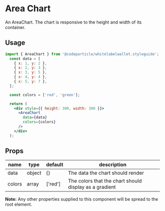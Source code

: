 # Area Chart

An AreaChart. The chart is responsive to the height and width of its container. 

## Usage

```jsx
import { AreaChart } from '@codeparticle/whitelabelwallet.styleguide';
  const data = [
    { x: 1, y: 2 },
    { x: 2, y: 3 },
    { x: 3, y: 5 },
    { x: 4, y: 4 },
    { x: 5, y: 7 },
  ];

  const colors = ['red', 'green'];

  return (
    <div style={{ height: 300, width: 300 }}>
      <AreaChart
        data={data}
        colors={colors}
      />
    </div>
  );
```

## Props

| name | type | default | description |
| ---- | ---- | ------- | ----------- |
| data | object | {} | The data the chart should render |
| colors | array | ['red'] | The colors that the chart should display as a gradient |

**Note:** Any other properties supplied to this component will be spread to the root element.
